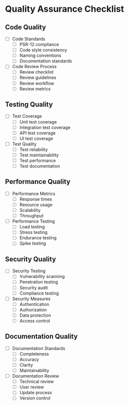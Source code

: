 # Quality Assurance Checklist

## Code Quality
- [ ] Code Standards
  - [ ] PSR-12 compliance
  - [ ] Code style consistency
  - [ ] Naming conventions
  - [ ] Documentation standards

- [ ] Code Review Process
  - [ ] Review checklist
  - [ ] Review guidelines
  - [ ] Review workflow
  - [ ] Review metrics

## Testing Quality
- [ ] Test Coverage
  - [ ] Unit test coverage
  - [ ] Integration test coverage
  - [ ] API test coverage
  - [ ] UI test coverage

- [ ] Test Quality
  - [ ] Test reliability
  - [ ] Test maintainability
  - [ ] Test performance
  - [ ] Test documentation

## Performance Quality
- [ ] Performance Metrics
  - [ ] Response times
  - [ ] Resource usage
  - [ ] Scalability
  - [ ] Throughput

- [ ] Performance Testing
  - [ ] Load testing
  - [ ] Stress testing
  - [ ] Endurance testing
  - [ ] Spike testing

## Security Quality
- [ ] Security Testing
  - [ ] Vulnerability scanning
  - [ ] Penetration testing
  - [ ] Security audit
  - [ ] Compliance testing

- [ ] Security Measures
  - [ ] Authentication
  - [ ] Authorization
  - [ ] Data protection
  - [ ] Access control

## Documentation Quality
- [ ] Documentation Standards
  - [ ] Completeness
  - [ ] Accuracy
  - [ ] Clarity
  - [ ] Maintainability

- [ ] Documentation Review
  - [ ] Technical review
  - [ ] User review
  - [ ] Update process
  - [ ] Version control 